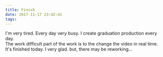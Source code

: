```yaml
---
title: Finish
date: 2017-11-17 23:42:41
tags:
---
```


I'm very tired. Every day very busy. I create graduation production every day.  
The work difficult part of the work is to the change the video in real time. It's finished today. I very glad. but, there may be reworking...  
